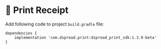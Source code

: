 # 📎 Print Receipt

Add following code to project `build.gradle` file:

```
dependencies {
    implementation 'com.dspread.print:dspread_print_sdk:1.3.9-beta'
}
```

